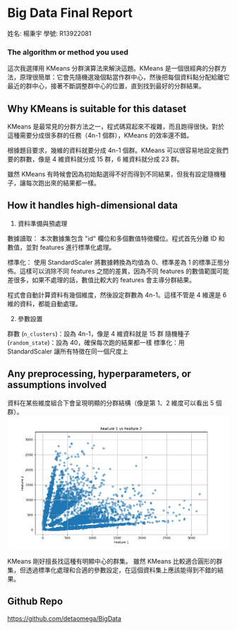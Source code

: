 # Big Data Final Report

姓名: 楊秉宇 學號: R13922081

### The algorithm or method you used

這次我選擇用 KMeans 分群演算法來解決這題。KMeans 是一個很經典的分群方法，原理很簡單：它會先隨機選幾個點當作群中心，然後把每個資料點分配給離它最近的群中心，接著不斷調整群中心的位置，直到找到最好的分群結果。

## Why KMeans is suitable for this dataset 

KMeans 是最常見的分群方法之一，程式碼寫起來不複雜，而且跑得很快。對於這種需要分成很多群的任務（4n-1 個群），KMeans 的效率還不錯。

根據題目要求，幾維的資料就要分成 4n-1 個群。KMeans 可以很容易地設定我們要的群數，像是 4 維資料就分成 15 群，6 維資料就分成 23 群。

雖然 KMeans 有時候會因為初始點選得不好而得到不同結果，但我有設定隨機種子，讓每次跑出來的結果都一樣。

##  How it handles high-dimensional data

1. 資料準備與預處理

數據讀取：
本次數據集包含 "id" 欄位和多個數值特徵欄位。程式首先分離 ID 和數值，並對 features 進行標準化處理。

標準化：
使用 StandardScaler 將數據轉換為均值為 0、標準差為 1 的標準正態分佈。這樣可以消除不同 features 之間的差異，因為不同 features 的數值範圍可能差很多，如果不處理的話，數值比較大的 features 會主導分群結果。

程式會自動計算資料有幾個維度，然後設定群數為 4n-1。這樣不管是 4 維還是 6 維的資料，都能自動處理。

2. 參數設置

群數 (`n_clusters`)：設為 4n-1，像是 4 維資料就是 15 群
隨機種子 (`random_state`)：設為 40，確保每次跑的結果都一樣
標準化：用 StandardScaler 讓所有特徵在同一個尺度上

## Any preprocessing, hyperparameters, or assumptions involved

資料在某些維度組合下會呈現明顯的分群結構（像是第 1、2 維度可以看出 5 個群）。
![image.png](image.png)

KMeans 剛好擅長找這種有明顯中心的群集。
雖然 KMeans 比較適合圓形的群集，但透過標準化處理和合適的參數設定，在這個資料集上應該能得到不錯的結果。

## Github Repo

https://github.com/detaomega/BigData